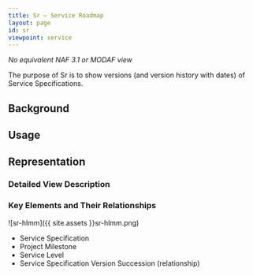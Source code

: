 ```yaml
---
title: Sr – Service Roadmap
layout: page
id: sr
viewpoint: service
---
```



*No equivalent NAF 3.1 or MODAF view*

The purpose of Sr is to show versions (and version history with dates)
of Service Specifications.

## Background

## Usage

## Representation

### Detailed View Description

### Key Elements and Their Relationships

![sr-hlmm]({{ site.assets }}sr-hlmm.png)

-   Service Specification
-   Project Milestone
-   Service Level
-   Service Specification Version Succession (relationship)
